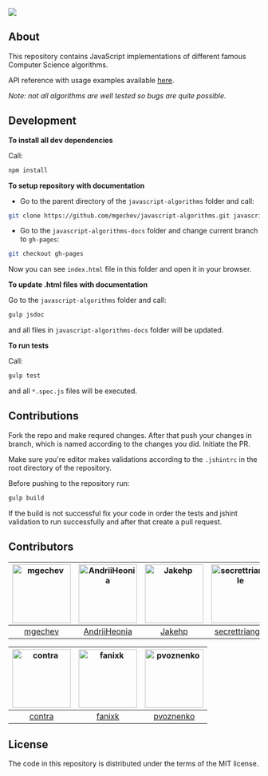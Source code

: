![](https://travis-ci.org/mgechev/javascript-algorithms.svg?branch=master)

## About

This repository contains JavaScript implementations of different famous Computer Science algorithms.

API reference with usage examples available <a href="https://mgechev.github.io/javascript-algorithms/" target="_blank">here</a>.

*Note: not all algorithms are well tested so bugs are quite possible.*

## Development

**To install all dev dependencies**

Call:

```bash
npm install
```

**To setup repository with documentation**

- Go to the parent directory of the `javascript-algorithms` folder and call:

```bash
git clone https://github.com/mgechev/javascript-algorithms.git javascript-algorithms-docs
```

- Go to the `javascript-algorithms-docs` folder and change current branch to `gh-pages`:

```bash
git checkout gh-pages
```

Now you can see `index.html` file in this folder and open it in your browser.

**To update .html files with documentation**

Go to the `javascript-algorithms` folder and call:

```bash
gulp jsdoc
```

and all files in `javascript-algorithms-docs` folder will be updated.

**To run tests**

Call:

```bash
gulp test
```

and all `*.spec.js` files will be executed.

## Contributions

Fork the repo and make requred changes. After that push your changes in branch, which is named according to the changes you did.
Initiate the PR.

Make sure you're editor makes validations according to the `.jshintrc` in the root directory of the repository.

Before pushing to the repository run:

```bash
gulp build
```

If the build is not successful fix your code in order the tests and jshint validation to run successfully and after that create a pull request.

## Contributors

[<img alt="mgechev" src="https://avatars.githubusercontent.com/u/455023?v=3&s=117" width="117">](https://github.com/mgechev) |[<img alt="AndriiHeonia" src="https://avatars.githubusercontent.com/u/773648?v=3&s=117" width="117">](https://github.com/AndriiHeonia) |[<img alt="Jakehp" src="https://avatars.githubusercontent.com/u/1854569?v=3&s=117" width="117">](https://github.com/Jakehp) |[<img alt="secrettriangle" src="https://avatars.githubusercontent.com/u/1765130?v=3&s=117" width="117">](https://github.com/secrettriangle) |[<img alt="Microfed" src="https://avatars.githubusercontent.com/u/613179?v=3&s=117" width="117">](https://github.com/Microfed) |[<img alt="FilipeFalcaoBatista" src="https://avatars.githubusercontent.com/u/9125631?v=3&s=117" width="117">](https://github.com/FilipeFalcaoBatista) |
:---: |:---: |:---: |:---: |:---: |:---: |
[mgechev](https://github.com/mgechev) |[AndriiHeonia](https://github.com/AndriiHeonia) |[Jakehp](https://github.com/Jakehp) |[secrettriangle](https://github.com/secrettriangle) |[Microfed](https://github.com/Microfed) |[FilipeFalcaoBatista](https://github.com/FilipeFalcaoBatista) |

[<img alt="contra" src="https://avatars.githubusercontent.com/u/425716?v=3&s=117" width="117">](https://github.com/contra) |[<img alt="fanixk" src="https://avatars.githubusercontent.com/u/921156?v=3&s=117" width="117">](https://github.com/fanixk) |[<img alt="pvoznenko" src="https://avatars.githubusercontent.com/u/1098414?v=3&s=117" width="117">](https://github.com/pvoznenko) |
:---: |:---: |:---: |
[contra](https://github.com/contra) |[fanixk](https://github.com/fanixk) | [pvoznenko](https://github.com/pvoznenko)|

## License

The code in this repository is distributed under the terms of the MIT license.
